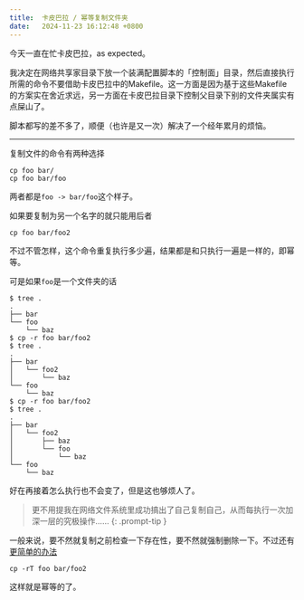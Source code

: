 ```yaml
---
title:  卡皮巴拉 / 幂等复制文件夹
date:   2024-11-23 16:12:48 +0800
---
```


今天一直在忙卡皮巴拉，as expected。

我决定在网络共享家目录下放一个装满配置脚本的「控制面」目录，然后直接执行所需的命令不要借助卡皮巴拉中的Makefile。这一方面是因为基于这些Makefile的方案实在舍近求远，另一方面在卡皮巴拉目录下控制父目录下别的文件夹属实有点屎山了。

脚本都写的差不多了，顺便（也许是又一次）解决了一个经年累月的烦恼。

----

复制文件的命令有两种选择
```shell
cp foo bar/
cp foo bar/foo
```

两者都是`foo -> bar/foo`这个样子。

如果要复制为另一个名字的就只能用后者
```shell
cp foo bar/foo2
```

不过不管怎样，这个命令重复执行多少遍，结果都是和只执行一遍是一样的，即幂等。

可是如果`foo`是一个文件夹的话
```shell
$ tree .
.
├── bar
└── foo
    └── baz
$ cp -r foo bar/foo2
$ tree .
.
├── bar
│   └── foo2
│       └── baz
└── foo
    └── baz
$ cp -r foo bar/foo2
$ tree .
.
├── bar
│   └── foo2
│       ├── baz
│       └── foo
│           └── baz
└── foo
    └── baz
```

好在再接着怎么执行也不会变了，但是这也够烦人了。

> 更不用提我在网络文件系统里成功搞出了自己复制自己，从而每执行一次加深一层的究极操作……
{: .prompt-tip }

一般来说，要不然就复制之前检查一下存在性，要不然就强制删除一下。不过还有[更简单的办法][1]
```shell
cp -rT foo bar/foo2
```

这样就是幂等的了。

[1]: https://stackoverflow.com/a/24486142
